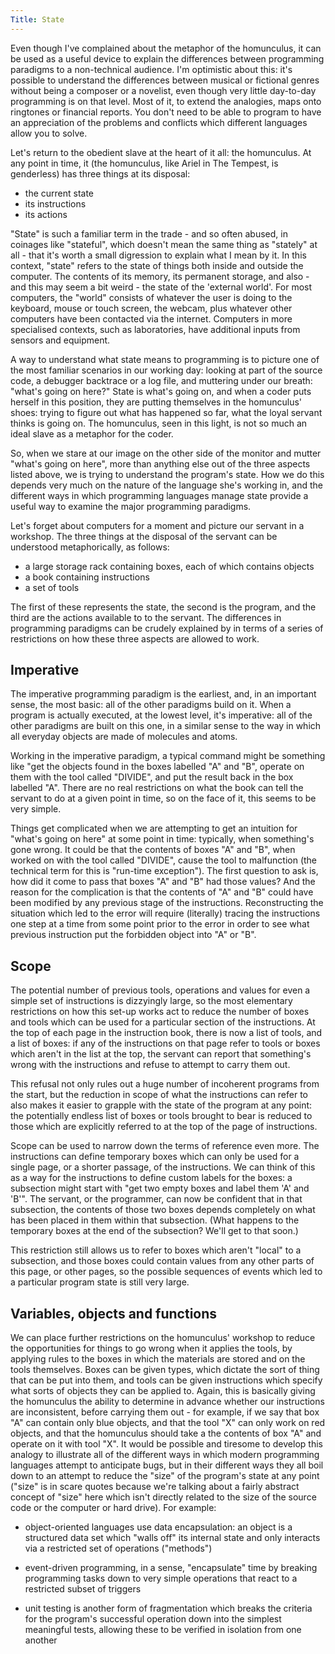 ```yaml
---
Title: State
---
```

Even though I've complained about the metaphor of the homunculus, it can be used as a useful device to explain the differences between programming paradigms to a non-technical audience. I'm optimistic about this: it's possible to understand the differences between musical or fictional genres without being a composer or a novelist, even though very little day-to-day programming is on that level. Most of it, to extend the analogies, maps onto ringtones or financial reports. You don't need to be able to program to have an appreciation of the problems and conflicts which different languages allow you to solve.

Let's return to the obedient slave at the heart of it all: the homunculus. At any point in time, it (the homunculus, like Ariel in The Tempest, is genderless) has three things at its disposal:

* the current state
* its instructions
* its actions

"State" is such a familiar term in the trade - and so often abused, in coinages like "stateful", which doesn't mean the same thing as "stately" at all - that it's worth a small digression to explain what I mean by it. In this context, "state" refers to the state of things both inside and outside the computer.  The contents of its memory, its permanent storage, and also - and this may seem a bit weird - the state of the 'external world'. For most computers, the "world" consists of whatever the user is doing to the keyboard, mouse or touch screen, the webcam, plus whatever other computers have been contacted via the internet. Computers in more specialised contexts, such as laboratories, have additional inputs from sensors and equipment.

A way to understand what state means to programming is to picture one of the most familiar scenarios in our working day: looking at part of the source code, a debugger backtrace or a log file, and muttering under our breath: "what's going on here?"  State is what's going on, and when a coder puts herself in this position, they are putting themselves in the homunculus' shoes: trying to figure out what has happened so far, what the loyal servant thinks is going on. The homunculus, seen in this light, is not so much an ideal slave as a metaphor for the coder.

So, when we stare at our image on the other side of the monitor and mutter "what's going on here", more than anything else out of the three aspects listed above, we is trying to understand the program's state. How we do this depends very much on the nature of the language she's working in, and the different ways in which programming languages manage state provide a useful way to examine the major programming paradigms.

Let's forget about computers for a moment and picture our servant in a workshop. The three things at the disposal of the servant can be understood metaphorically, as follows:

* a large storage rack containing boxes, each of which contains objects
* a book containing instructions
* a set of tools

The first of these represents the state, the second is the program, and the third are the actions available to to the servant. The differences in programming paradigms can be crudely explained by in terms of a series of restrictions on how these three aspects are allowed to work.

## Imperative

The imperative programming paradigm is the earliest, and, in an important sense, the most basic: all of the other paradigms build on it. When a program is actually executed, at the lowest level, it's imperative: all of the other paradigms are built on this one, in a similar sense to the way in which all everyday objects are made of molecules and atoms.

Working in the imperative paradigm, a typical command might be something like "get the objects found in the boxes labelled "A" and "B", operate on them with the tool called "DIVIDE", and put the result back in the box labelled "A". There are no real restrictions on what the book can tell the servant to do at a given point in time, so on the face of it, this seems to be very simple.

Things get complicated when we are attempting to get an intuition for "what's going on here" at some point in time: typically, when something's gone wrong. It could be that the contents of boxes "A" and "B", when worked on with the tool called "DIVIDE", cause the tool to malfunction (the technical term for this is "run-time exception"). The first question to ask is, how did it come to pass that boxes "A" and "B" had those values? And the reason for the complication is that the contents of "A" and "B" could have been modified by any previous stage of the instructions. Reconstructing the situation which led to the error will require (literally) tracing the instructions one step at a time from some point prior to the error in order to see what previous instruction put the forbidden object into "A" or "B".

## Scope

The potential number of previous tools, operations and values for even a simple set of instructions is dizzyingly large, so the most elementary restrictions on how this set-up works act to reduce the number of boxes and tools which can be used for a particular section of the instructions. At the top of each page in the instruction book, there is now a list of tools, and a list of boxes: if any of the instructions on that page refer to tools or boxes which aren't in the list at the top, the servant can report that something's wrong with the instructions and refuse to attempt to carry them out.

This refusal not only rules out a huge number of incoherent programs from the start, but the reduction in scope of what the instructions can refer to also makes it easier to grapple with the state of the program at any point: the potentially endless list of boxes or tools brought to bear is reduced to those which are explicitly referred to at the top of the page of instructions.

Scope can be used to narrow down the terms of reference even more.  The instructions can define temporary boxes which can only be used for a single page, or a shorter passage, of the instructions. We can think of this as a way for the instructions to define custom labels for the boxes: a subsection might start with "get two empty boxes and label them 'A' and 'B'". The servant, or the programmer, can now be confident that in that subsection, the contents of those two boxes depends completely on what has been placed in them within that subsection.  (What happens to the temporary boxes at the end of the subsection? We'll get to that soon.)

This restriction still allows us to refer to boxes which aren't "local" to a subsection, and those boxes could contain values from any other parts of this page, or other pages, so the possible sequences of events which led to a particular program state is still very large.

## Variables, objects and functions

We can place further restrictions on the homunculus' workshop to reduce the opportunities for things to go wrong when it applies the tools, by applying rules to the boxes in which the materials are stored and on the tools themselves.  Boxes can be given types, which dictate the sort of thing that can be put into them, and tools can be given instructions which specify what sorts of objects they can be applied to.  Again, this is basically giving the homunculus the ability to determine in advance whether our instructions are inconsistent, before carrying them out - for example, if we say that box "A" can contain only blue objects, and that the tool "X" can only work on red objects, and that the homunculus should take a the contents of box "A" and operate on it with tool "X". It would be possible and tiresome to develop this analogy to illustrate all of the different ways in which modern programming languages attempt to anticipate bugs, but in their different ways they all boil down to an attempt to reduce the "size" of the program's state at any point ("size" is in scare quotes because we're talking about a fairly abstract concept of "size" here which isn't directly related to the size of the source code or the computer or hard drive). For example:

* object-oriented languages use data encapsulation: an object is a structured data set which "walls off" its internal state and only interacts via a restricted set of operations ("methods")

* event-driven programming, in a sense, "encapsulate" time by breaking programming tasks down to very simple operations that react to a restricted subset of triggers

* unit testing is another form of fragmentation which breaks the criteria for the program's successful operation down into the simplest meaningful tests, allowing these to be verified in isolation from one another


